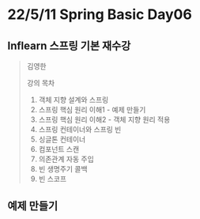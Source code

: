 # 22/5/11 Spring Basic Day06

## Inflearn 스프링 기본 재수강

> 김영한
>
> 강의 목차
>
> 1. 객체 지향 설계와 스프링
> 2. 스프링 핵심 원리 이해1 - 예제 만들기
> 3. 스프링 핵심 원리 이해2 - 객체 지향 원리 적용
> 4. 스프링 컨테이너와 스프링 빈
> 5. 싱글톤 컨테이너
> 6. 컴포넌트 스캔
> 7. 의존관계 자동 주입
> 8. 빈 생명주기 콜백
> 9. 빈 스코프

## 예제 만들기

